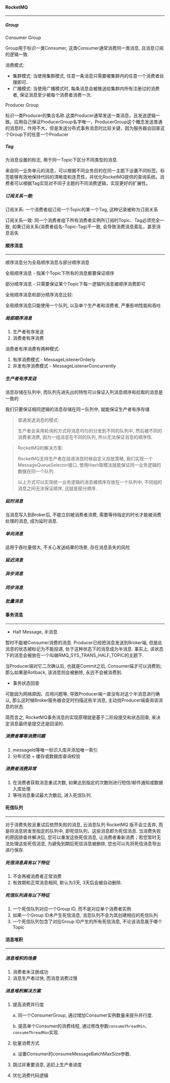 #### RocketMQ

---

##### Group

Consumer Group

Group用于标识一类Consumer, 这类Consumer通常消费同一类消息, 且消息订阅的逻辑一致.

消费模式:

- 集群模式: 当使用集群模式, 任意一条消息只需要被集群内的任意一个消费者处理即可.
- 广播模式: 当使用广播模式时, 每条消息会被推送给集群内所有注册过的消费者, 保证消息至少被每个消费者消费一次.

Producer Group

标识一类Producer的集合名称.这类Producer通常发送一类消息，且发送逻辑一致。应用自己保证ProducerGroup名字唯一，ProducerGroup这个概念发送普通的消息时，作用不大，但是发送分布式事务消息时比较关键，因为服务器会回查这个Group下的任意一个Producer

##### Tag

为消息设置的标志, 用于同一Topic下区分不同类型的消息. 

来自同一业务单元的消息，可以根据不同业务目的在同一主题下设置不同标签。标签能够有效地保持代码的清晰度和连贯性，并优化RocketMQ提供的查询系统。消费者可以根据Tag实现对不同子主题的不同消费逻辑，实现更好的扩展性。

##### 订阅关系一致:

订阅关系: 一个消费者组订阅一个Topic的某一个Tag, 这种记录被称为订阅关系

订阅关系一致: 同一个消费者组下所有消费者实例所订阅的Topic、Tag必须完全一致, 如果订阅关系(消费者组名-Topic-Tag)不一致, 会导致消费消息紊乱，甚至消息丢失

#### 顺序消息

---

顺序消息分为全局顺序消息与部分顺序消息

全局顺序消息 - 指某个Topic下所有的消息都要保证顺序

部分顺序消息 - 只需要保证某个Topic下每一逻辑列消息被顺序消费即可

全局顺序消息和部分顺序消息比较:

全局顺序消息只能使用一个队列, 以及单个生产者和消费者, 严重影响性能和吞吐

##### 局部顺序消息

1. 生产者有序发送
2. 消费者有序消费

消费者有序消费有两种模式:

1. 有序消费模式 - MessageListenerOrderly
2. 并发有序消费模式 - MessageListenerConcurrently

##### 生产者有序发送

消息存储在队列中, 而队列先进先出的特性可以保证入列消息顺序和拉取的消息是一致的

我们只要保证相同逻辑的消息存储在同一队列中, 就能保证生产者有序存储

> 普通发送消息的模式:
>
> 生产者会采用轮询的方式将消息均匀的分发到不同的队列中, 然后被不同的消费者消费, 因为一组消息在不同的队列, 所以无法保证消息的顺序性.

> RocketMQ的解决方案:
>
> RocketMQ支持生产者在投递消息时候自定义投放策略, 我们实现一个MessageQueueSelector接口, 使用Hash取模法就能保证同一业务逻辑的数据在同一个队列.
>
> 以上方式可以实现统一业务逻辑的消息被顺序存放在一个队列中, 不同组的消息之间无法保证顺序, 这就是部分顺序. 

##### 延时消息

当消息写入到Broker后, 不能立刻被消费者消费, 需要等待指定的时长才能被消费处理的消息, 成为延时消息.

##### 单向消息

适用于吞吐量很大, 不关心发送结果的场景, 存在消息丢失的风险

##### 延迟消息

##### 异步消息

##### 同步消息

##### 批量消息

#### 事务消息

---

- Half Message, 半消息

暂时不能被Consumer消费的消息. Producer已经把消息发送到Broker端, 但是此消息的状态被标记为不能投递, 处于这种状态下的消息成为半消息. 事实上, 该状态下的消息会被放在一个叫做RMQ_SYS_TRANS_HALF_TOPIC的主题下.

当Producer端对它二次确认后, 也就是Commit之后, Consumer端才可以消费到; 那么如果是Rollback, 该消息则会被删除, 永远不会被消费到.

- 事务状态回查

可能因为网络原因、应用问题等, 导致Producer端一直没有对这个半消息进行确认, 那么这时候Broker服务器会定时扫描这些半消息, 主动找Producer端查询该消息的状态.

简而言之, RocketMQ事务消息的实现原理就是基于二阶段提交和状态回查, 来决定消息最终是提交还是回滚的.

##### 消费者幂等消费问题

1. messageId等唯一标识入库并添加唯一索引
2. 分布式锁 + 缓存或数据库查询校验

##### 消费者消费异常

1. 在消费者获取消息重试次数, 如果达到指定的次数则进行短信/邮件通知或数据入库处理
2. 等待消息重试最大次数后, 进入死信队列.

#### 死信队列

---

对于消费失败且重试后依然失败的消息,  云消息队列 RocketMQ 版不会立丢弃, 而是将消息转发至指定的队列中, 即死信队列，这些消息即为死信消息. 当消费失败的原因排查并解决后, 您可以重发这些死信消息, 让消费者重新消费；若您暂时无法处理这些死信消息, 为避免到期后死信消息被删除, 您也可以先将死信消息导出进行保存.

##### 死信消息具有以下特征

1. 不会再被消费者正常消费
2. 有效期和正常消息相同, 默认为3天, 3天后会被自动删除.

##### 死信队列具有以下特征

1. 一个死信队列对应一个Group ID, 而不是对应单个消费者实例
2. 如果一个Group ID未产生死信消息, 消息队列不会为其创建相应的死信队列
3. 一个死信队列包含了对应Group ID产生的所有死信消息, 不论该消息属于哪个Topic

#### 消息堆积

---

##### 消息堆积的场景

1. 消费者未注册成功
2. 消息生产者过快, 而消息消费过慢

##### 消息堆积解决方案

1. 提高消费并行度

   a. 同一个ConsumerGroup, 通过增加Consumer实例数量来提升并行度.

   b. 提高单个Consumer的消费线程, 通过修改参数`consumeThreadMin`、`consumeThreadMax`实现.

2. 批量消费方式

   a. 设置Consumer的consumeMessageBatchMaxSize参数.

3. 跳过非重要消息, 追赶上生产者进度

4. 优化消费代码逻辑













































